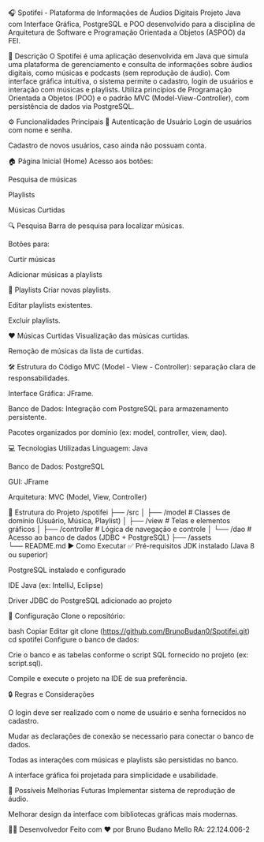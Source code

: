 🎧 Spotifei - Plataforma de Informações de Áudios Digitais
Projeto Java com Interface Gráfica, PostgreSQL e POO desenvolvido para a disciplina de Arquitetura de Software e Programação Orientada a Objetos (ASPOO) da FEI.

📌 Descrição
O Spotifei é uma aplicação desenvolvida em Java que simula uma plataforma de gerenciamento e consulta de informações sobre áudios digitais, como músicas e podcasts (sem reprodução de áudio). Com interface gráfica intuitiva, o sistema permite o cadastro, login de usuários e interação com músicas e playlists. Utiliza princípios de Programação Orientada a Objetos (POO) e o padrão MVC (Model-View-Controller), com persistência de dados via PostgreSQL.

⚙️ Funcionalidades Principais
🔐 Autenticação de Usuário
Login de usuários com nome e senha.

Cadastro de novos usuários, caso ainda não possuam conta.

🏠 Página Inicial (Home)
Acesso aos botões:

Pesquisa de músicas

Playlists

Músicas Curtidas

🔍 Pesquisa
Barra de pesquisa para localizar músicas.

Botões para:

Curtir músicas

Adicionar músicas a playlists

🎵 Playlists
Criar novas playlists.

Editar playlists existentes.

Excluir playlists.

❤️ Músicas Curtidas
Visualização das músicas curtidas.

Remoção de músicas da lista de curtidas.

🛠️ Estrutura do Código
MVC (Model - View - Controller): separação clara de responsabilidades.

Interface Gráfica: JFrame.

Banco de Dados: Integração com PostgreSQL para armazenamento persistente.

Pacotes organizados por domínio (ex: model, controller, view, dao).

💻 Tecnologias Utilizadas
Linguagem: Java

Banco de Dados: PostgreSQL

GUI: JFrame

Arquitetura: MVC (Model, View, Controller)

🧱 Estrutura do Projeto
/spotifei
├── /src
│   ├── /model          # Classes de domínio (Usuário, Música, Playlist)
│   ├── /view           # Telas e elementos gráficos
│   ├── /controller     # Lógica de navegação e controle
│   └── /dao            # Acesso ao banco de dados (JDBC + PostgreSQL)
├── /assets             
└── README.md
▶️ Como Executar
✅ Pré-requisitos
JDK instalado (Java 8 ou superior)

PostgreSQL instalado e configurado

IDE Java (ex: IntelliJ, Eclipse)

Driver JDBC do PostgreSQL adicionado ao projeto

🔧 Configuração
Clone o repositório:

bash
Copiar
Editar
git clone (https://github.com/BrunoBudan0/Spotifei.git)
cd spotifei
Configure o banco de dados:

Crie o banco e as tabelas conforme o script SQL fornecido no projeto (ex: script.sql).

Compile e execute o projeto na IDE de sua preferência.

🔒 Regras e Considerações

O login deve ser realizado com o nome de usuário e senha fornecidos no cadastro.

Mudar as declarações de conexão se necessario para conectar o banco de dados.

Todas as interações com músicas e playlists são persistidas no banco.

A interface gráfica foi projetada para simplicidade e usabilidade.

🚀 Possíveis Melhorias Futuras
Implementar sistema de reprodução de áudio.

Melhorar design da interface com bibliotecas gráficas mais modernas.

👨‍💻 Desenvolvedor
Feito com ❤️ por
Bruno Budano Mello
RA: 22.124.006-2
